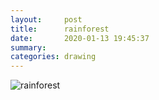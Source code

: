 ```yaml
---
layout:     post
title:      rainforest
date:       2020-01-13 19:45:37
summary:    
categories: drawing
---
```

![rainforest](/images/diary/rainforest.png ".")
